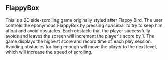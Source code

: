 ## FlappyBox ##

This is a 2D side-scrolling game originally styled after Flappy Bird. The user controls the eponymous FlappyBox by pressing spacebar to try to keep him afloat and avoid obstacles. Each obstacle that the player successfully avoids and leaves the screen will increment the player's score by 1. The game displays the highest score and record time of each play session. Avoiding obstacles for long enough will move the player to the next level, which will increase the speed of scrolling.